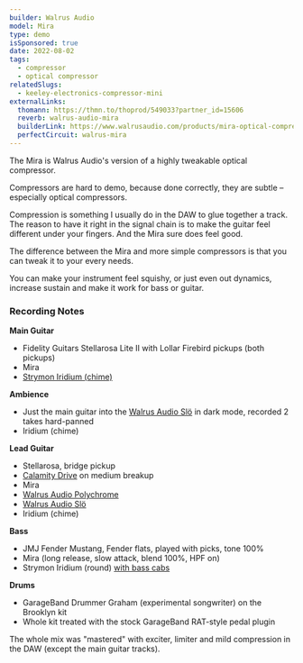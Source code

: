 ```yaml
---
builder: Walrus Audio
model: Mira
type: demo
isSponsored: true
date: 2022-08-02
tags:
  - compressor
  - optical compressor
relatedSlugs:
  - keeley-electronics-compressor-mini
externalLinks:
  thomann: https://thmn.to/thoprod/549033?partner_id=15606
  reverb: walrus-audio-mira
  builderLink: https://www.walrusaudio.com/products/mira-optical-compressor
  perfectCircuit: walrus-mira
---
```


The Mira is Walrus Audio's version of a highly tweakable optical compressor.

Compressors are hard to demo, because done correctly, they are subtle – especially optical compressors.

Compression is something I usually do in the DAW to glue together a track. The reason to have it right in the signal chain is to make the guitar feel different under your fingers. And the Mira sure does feel good.

The difference between the Mira and more simple compressors is that you can tweak it to your every needs.

You can make your instrument feel squishy, or just even out dynamics, increase sustain and make it work for bass or guitar.

### Recording Notes

**Main Guitar**

- Fidelity Guitars Stellarosa Lite II with Lollar Firebird pickups (both pickups)
- Mira
- [Strymon Iridium (chime)](/demos/strymon-iridium)

**Ambience**

- Just the main guitar into the [Walrus Audio Slö](/demos/walrus-audio-slo) in dark mode, recorded 2 takes hard-panned
- Iridium (chime)

**Lead Guitar**

- Stellarosa, bridge pickup
- [Calamity Drive](/demos/plain-speak-calamity-drive) on medium breakup
- Mira
- [Walrus Audio Polychrome](/demos/walrus-audio-polychrome)
- [Walrus Audio Slö](/demos/walrus-audio-slo)
- Iridium (chime)

**Bass**

- JMJ Fender Mustang, Fender flats, played with picks, tone 100%
- Mira (long release, slow attack, blend 100%, HPF on)
- Strymon Iridium (round) [with bass cabs](/posts/strymon-iridium-bass-ownhammer-ir/)

**Drums**

- GarageBand Drummer Graham (experimental songwriter) on the Brooklyn kit
- Whole kit treated with the stock GarageBand RAT-style pedal plugin

The whole mix was "mastered" with exciter, limiter and mild compression in the DAW (except the main guitar tracks).
